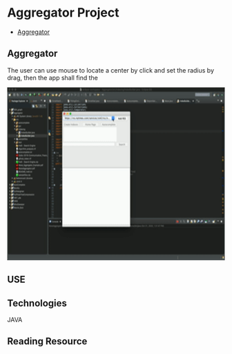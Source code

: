 # Aggregator Project
* [Aggregator](#depth-first-search)

## Aggregator
The user can use mouse to locate a center by click and set the radius by drag, then the app shall find the
<!--![Alt Text](https://github.com/cchun319/GUI_fun/blob/main/circle.gif)-->
<img src="https://github.com/cchun319/Aggregator/blob/master/ag.gif" width="620" height="400"/>

## USE

## Technologies
JAVA

## Reading Resource

